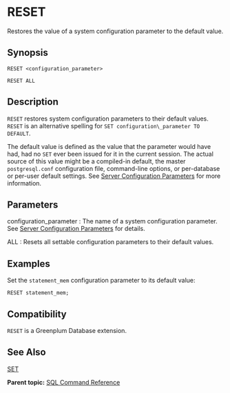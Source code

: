# RESET 

Restores the value of a system configuration parameter to the default value.

## Synopsis 

``` {#sql_command_synopsis}
RESET <configuration_parameter>

RESET ALL
```

## Description 

`RESET` restores system configuration parameters to their default values. `RESET` is an alternative spelling for `SET configuration\_parameter TO DEFAULT`.

The default value is defined as the value that the parameter would have had, had no `SET` ever been issued for it in the current session. The actual source of this value might be a compiled-in default, the master `postgresql.conf` configuration file, command-line options, or per-database or per-user default settings. See [Server Configuration Parameters](../config_params/guc_config.html) for more information.

## Parameters 

configuration\_parameter
:   The name of a system configuration parameter. See [Server Configuration Parameters](../config_params/guc_config.html) for details.

ALL
:   Resets all settable configuration parameters to their default values.

## Examples 

Set the `statement_mem` configuration parameter to its default value:

```
RESET statement_mem; 
```

## Compatibility 

`RESET` is a Greenplum Database extension.

## See Also 

[SET](SET.html)

**Parent topic:** [SQL Command Reference](../sql_commands/sql_ref.html)

